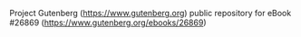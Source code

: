 Project Gutenberg (https://www.gutenberg.org) public repository for eBook #26869 (https://www.gutenberg.org/ebooks/26869)
